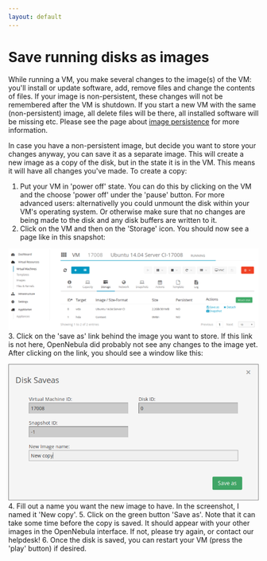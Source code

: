 ```yaml
---
layout: default
---
```

# Save running disks as images

While running a VM, you make several changes to the image(s) of the VM: you'll install or update software, add, remove files and change the contents of files. If your image is non-persistent, these changes will not be remembered after the VM is shutdown. If you start a new VM with the same (non-persistent) image, all delete files will be there, all installed software will be missing etc. Please see the page about [image persistence](image_persistence) for more information.

In case you have a non-persistent image, but decide you want to store your changes anyway, you can save it as a separate image. This will create a new image as a copy of the disk, but in the state it is in the VM. This means it will have all changes you've made. To create a copy:

1. Put your VM in 'power off' state. You can do this by clicking on the VM and the choose 'power off' under the 'pause' button. For more advanced users: alternativelly you could unmount the disk within your VM's operating system. Or otherwise make sure that no changes are being made to the disk and any disk buffers are written to it.
2. Click on the VM and then on the 'Storage' icon. You should now see a page like in this snapshot:

![storage_snapshot](images/storage_snapshot_1.png)
3. Click on the 'save as' link behind the image you want to store. If this link is not here, OpenNebula did probably not see any changes to the image yet. After clicking on the link, you should see a window like this:

![storage_snapshot](images/storage_snapshot_2.png)
4. Fill out a name you want the new image to have. In the screenshot, I named it 'New copy'.
5. Click on the green button 'Save as'. Note that it can take some time before the copy is saved. It should appear with your other images in the OpenNebula interface. If not, please try again, or contact our helpdesk!
6. Once the disk is saved, you can restart your VM (press the 'play' button) if desired.
